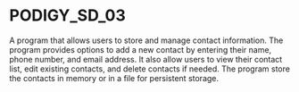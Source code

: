 # PODIGY_SD_03
A program that allows users to store and manage contact information. The program provides options to add a new contact by entering their name, phone number, and email address. It also allow users to view their contact list, edit existing contacts, and delete contacts if needed. The program store the contacts in memory or in a file for persistent storage.



